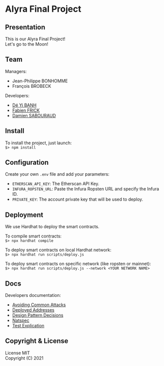 # Alyra Final Project

## Presentation

This is our Alyra Final Project!<br />
Let's go to the Moon!

## Team

Managers:

-   Jean-Philippe BONHOMME
-   François BROBECK

Developers:

-   [Dé Yi BANH](https://github.com/deyibanh)
-   [Fabien FRICK](https://github.com/lostmind84)
-   [Damien SABOURAUD](https://github.com/MB2M)

## Install

To install the project, just launch:<br />
`$> npm install`

## Configuration

Create your own `.env` file and add your parameters:

-   `ETHERSCAN_API_KEY`: The Etherscan API Key.
-   `INFURA_ROPSTEN_URL`: Paste the Infura Ropsten URL and specify the Infura ID.
-   `PRIVATE_KEY`: The account private key that will be used to deploy.

## Deployment

We use Hardhat to deploy the smart contracts.

To compile smart contracts:<br />
`$> npx hardhat compile`

To deploy smart contracts on local Hardhat network:<br />
`$> npx hardhat run scripts/deploy.js`

To deploy smart contracts on specific network (like ropsten or mainnet):<br />
`$> npx hardhat run scripts/deploy.js --network <YOUR NETWORK NAME>`

## Docs

Developers documentation:

-   [Avoiding Common Attacks](./docs/developers/avoiding_common_attacks.md)
-   [Deployed Addresses](./docs/developers/deployed_addresses.md)
-   [Design Pattern Decisions](./docs/developers/design_pattern_decisions.md)
-   [Natspec](./docs/developers/natspec.md)
-   [Test Explication](./docs/developers/test_explication.md)

## Copyright & License

License MIT<br />
Copyright (C) 2021
